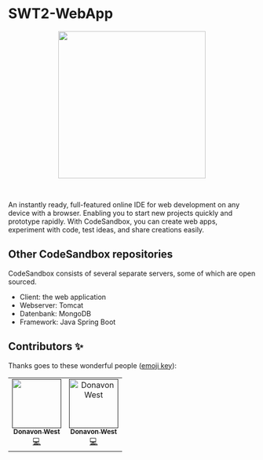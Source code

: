 # SWT2-WebApp

<p align="center">
    <img src="https://cdn.pixabay.com/photo/2019/06/23/15/42/thermometer-4294021__340.jpg" height="300px">
</p>

&nbsp;

An instantly ready, full-featured online IDE for web development on any device
with a browser. Enabling you to start new projects quickly and prototype
rapidly. With CodeSandbox, you can create web apps, experiment with code, test
ideas, and share creations easily.

## Other CodeSandbox repositories

CodeSandbox consists of several separate servers, some of which are open
sourced.

- Client: the web application
- Webserver: Tomcat
- Datenbank: MongoDB
- Framework: Java Spring Boot

## Contributors ✨

Thanks goes to these wonderful people
([emoji key](https://github.com/all-contributors/all-contributors#emoji-key)):

<!-- ALL-CONTRIBUTORS-LIST:START - Do not remove or modify this section -->
<!-- prettier-ignore-start -->
<!-- markdownlint-disable -->
<table>
  <tr>
    <td align="center"><a href=""><img src="" width="100px;" alt=""/><br /><sub><b>Donavon West</b></sub></a><br /><a href="" title="Code">💻</a></td>
    <td align="center"><a href=""><img src="" width="100px;" alt="Donavon West"/><br /><sub><b>Donavon West</b></sub></a><br /><a href="" title="Code">💻</a></td>
  </tr>
</table>

<!-- markdownlint-enable -->
<!-- prettier-ignore-end -->
<!-- ALL-CONTRIBUTORS-LIST:END -->
